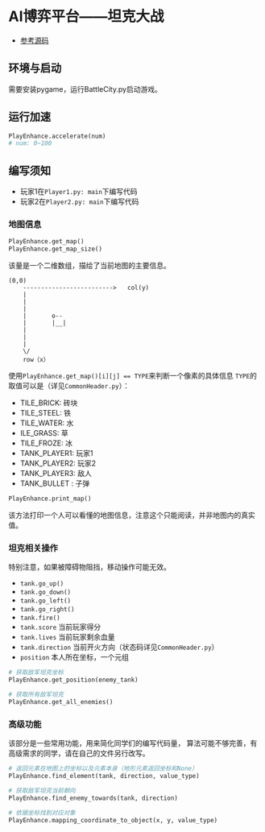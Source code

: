 # AI博弈平台——坦克大战

- [参考源码](http://battle-city-tanks.googlecode.com/files/tanks_v1.0.zip)

## 环境与启动

需要安装pygame，运行BattleCity.py启动游戏。

## 运行加速

```python
PlayEnhance.accelerate(num)
# num: 0~100
```

## 编写须知

- 玩家1在`Player1.py: main`下编写代码
- 玩家2在`Player2.py: main`下编写代码

### 地图信息

```python
PlayEnhance.get_map()
PlayEnhance.get_map_size()
```
该量是一个二维数组，描绘了当前地图的主要信息。



```
(0,0)  
    ------------------------->   col(y)
    |
    |                   
    |                     
    |       o--
    |       |__|
    |
    |
    |
    \/
    row（x）
```

使用`PlayEnhance.get_map()[i][j] == TYPE`来判断一个像素的具体信息
`TYPE`的取值可以是（详见`CommonHeader.py`）：

- TILE_BRICK:    砖块
- TILE_STEEL:    铁
- TILE_WATER:    水
- ILE_GRASS:     草
- TILE_FROZE:    冰
- TANK_PLAYER1:  玩家1
- TANK_PLAYER2:  玩家2
- TANK_PLAYER3:  敌人
- TANK_BULLET :  子弹

```python
PlayEnhance.print_map()
```
该方法打印一个人可以看懂的地图信息，注意这个只能阅读，并非地图内的真实值。

### 坦克相关操作

特别注意，如果被障碍物阻挡，移动操作可能无效。

- `tank.go_up()`
- `tank.go_down()`
- `tank.go_left()`
- `tank.go_right()`
- `tank.fire()`
- `tank.score` 当前玩家得分
- `tank.lives` 当前玩家剩余血量
- `tank.direction` 当前开火方向（状态码详见`CommonHeader.py`）
- `position` 本人所在坐标，一个元组

```python
# 获取敌军坦克坐标
PlayEnhance.get_position(enemy_tank)
```

```python
# 获取所有敌军坦克
PlayEnhance.get_all_enemies()
```

### 高级功能

该部分是一些常用功能，用来简化同学们的编写代码量，
算法可能不够完善，有高级需求的同学，请在自己的文件另行改写。

```python
# 返回元素在地图上的坐标以及元素本身（地形元素返回坐标和None）
PlayEnhance.find_element(tank, direction, value_type)
```

```python
# 获取敌军坦克当前朝向
PlayEnhance.find_enemy_towards(tank, direction)
```

```python
# 依据坐标找到对应对象
PlayEnhance.mapping_coordinate_to_object(x, y, value_type)
```
